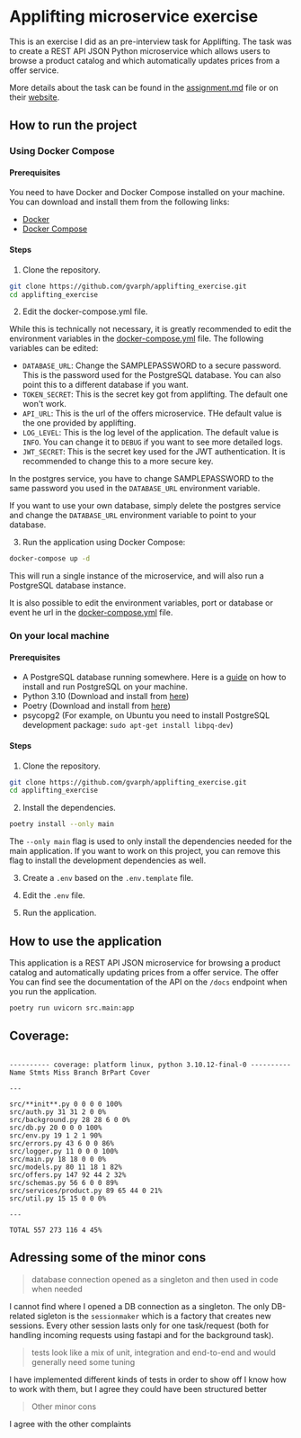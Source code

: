 # Applifting microservice exercise

This is an exercise I did as an pre-interview task for Applifting. The task was to create a REST API JSON Python microservice which allows users to browse a product catalog and which automatically updates prices from a offer service.

More details about the task can be found in the [assignment.md](assignment.md) file or on their [website](https://python.exercise.applifting.cz).

## How to run the project

### Using Docker Compose

#### Prerequisites

You need to have Docker and Docker Compose installed on your machine. You can download and install them from the following links:

-   [Docker](https://docs.docker.com/get-docker/)
-   [Docker Compose](https://docs.docker.com/compose/install/)

#### Steps

1. Clone the repository.

```bash
git clone https://github.com/gvarph/applifting_exercise.git
cd applifting_exercise
```

2. Edit the docker-compose.yml file.

While this is technically not necessary, it is greatly recommended to edit the environment variables in the [docker-compose.yml](docker-compose.yml) file. The following variables can be edited:

-   `DATABASE_URL`: Change the SAMPLEPASSWORD to a secure password. This is the password used for the PostgreSQL database. You can also point this to a different database if you want.
-   `TOKEN_SECRET`: This is the secret key got from applifting. The default one won't work.
-   `API_URL`: This is the url of the offers microservice. THe default value is the one provided by applifting.
-   `LOG_LEVEL`: This is the log level of the application. The default value is `INFO`. You can change it to `DEBUG` if you want to see more detailed logs.
-   `JWT_SECRET`: This is the secret key used for the JWT authentication. It is recommended to change this to a more secure key.

In the postgres service, you have to change SAMPLEPASSWORD to the same password you used in the `DATABASE_URL` environment variable.

If you want to use your own database, simply delete the postgres service and change the `DATABASE_URL` environment variable to point to your database.

3. Run the application using Docker Compose:

```bash
docker-compose up -d
```

This will run a single instance of the microservice, and will also run a PostgreSQL database instance.

It is also possible to edit the environment variables, port or database or event he url in the [docker-compose.yml](docker-compose.yml) file.

### On your local machine

#### Prerequisites

-   A PostgreSQL database running somewhere. Here is a [guide](https://www.postgresql.org/docs/current/tutorial-start.html) on how to install and run PostgreSQL on your machine.
-   Python 3.10 (Download and install from [here](https://www.python.org/downloads/))
-   Poetry (Download and install from [here](https://python-poetry.org/docs/#installation))
-   psycopg2 (For example, on Ubuntu you need to install PostgreSQL development package: `sudo apt-get install libpq-dev`)

#### Steps

1. Clone the repository.

```bash
git clone https://github.com/gvarph/applifting_exercise.git
cd applifting_exercise
```

2. Install the dependencies.

```bash
poetry install --only main
```

The `--only main` flag is used to only install the dependencies needed for the main application. If you want to work on this project, you can remove this flag to install the development dependencies as well.

3. Create a `.env` based on the `.env.template` file.

4. Edit the `.env` file.

5. Run the application.

## How to use the application

This application is a REST API JSON microservice for browsing a product catalog and automatically updating prices from a offer service. The offer
You can find see the documentation of the API on the `/docs` endpoint when you run the application.

```bash
poetry run uvicorn src.main:app
```

## Coverage:

````

---------- coverage: platform linux, python 3.10.12-final-0 ----------
Name Stmts Miss Branch BrPart Cover

---

src/**init**.py 0 0 0 0 100%
src/auth.py 31 31 2 0 0%
src/background.py 28 28 6 0 0%
src/db.py 20 0 0 0 100%
src/env.py 19 1 2 1 90%
src/errors.py 43 6 0 0 86%
src/logger.py 11 0 0 0 100%
src/main.py 18 18 0 0 0%
src/models.py 80 11 18 1 82%
src/offers.py 147 92 44 2 32%
src/schemas.py 56 6 0 0 89%
src/services/product.py 89 65 44 0 21%
src/util.py 15 15 0 0 0%

---

TOTAL 557 273 116 4 45%
````

## Adressing some of the minor cons

> database connection opened as a singleton and then used in code when needed

I cannot find where I opened a DB connection as a singleton. The only DB-related sigleton is the `sessionmaker` which is a factory that creates new sessions. Every other session lasts only for one task/request (both for handling incoming requests using fastapi and for the background task).

> tests look like a mix of unit, integration and end-to-end and would generally need some tuning

I have implemented different kinds of tests in order to show off I know how to work with them, but I agree they could have been structured better

> Other minor cons

I agree with the other complaints